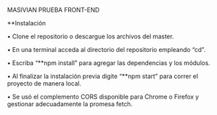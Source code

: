 
MASIVIAN PRUEBA FRONT-END

**Instalación

•	Clone el repositorio o descargue los archivos del master.

•	En una terminal acceda al directorio del repositorio empleando “cd”.

•	Escriba “**npm install” para agregar las dependencias y los módulos.

•	Al finalizar la instalación previa digite “**npm start” para correr el proyecto de manera local. 

•	Se usó el complemento CORS disponible para Chrome o Firefox y gestionar adecuadamente la promesa fetch.





